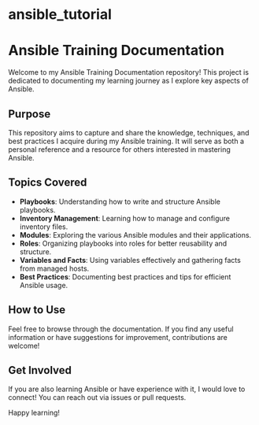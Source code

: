 # ansible_tutorial

# Ansible Training Documentation

Welcome to my Ansible Training Documentation repository! This project is dedicated to documenting my learning journey as I explore key aspects of Ansible.

## Purpose

This repository aims to capture and share the knowledge, techniques, and best practices I acquire during my Ansible training. It will serve as both a personal reference and a resource for others interested in mastering Ansible.

## Topics Covered

- **Playbooks**: Understanding how to write and structure Ansible playbooks.
- **Inventory Management**: Learning how to manage and configure inventory files.
- **Modules**: Exploring the various Ansible modules and their applications.
- **Roles**: Organizing playbooks into roles for better reusability and structure.
- **Variables and Facts**: Using variables effectively and gathering facts from managed hosts.
- **Best Practices**: Documenting best practices and tips for efficient Ansible usage.

## How to Use

Feel free to browse through the documentation. If you find any useful information or have suggestions for improvement, contributions are welcome!

## Get Involved

If you are also learning Ansible or have experience with it, I would love to connect! You can reach out via issues or pull requests.

Happy learning!

